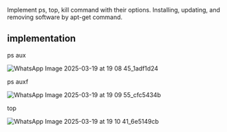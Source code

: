 Implement ps, top, kill command with their options. 
Installing, updating, and removing software by apt-get 
command.

implementation
------------------------------------------

ps aux

![WhatsApp Image 2025-03-19 at 19 08 45_1adf1d24](https://github.com/user-attachments/assets/558c78d3-6a6d-446c-9756-7f36267e057a)


ps auxf

![WhatsApp Image 2025-03-19 at 19 09 55_cfc5434b](https://github.com/user-attachments/assets/728df50d-b261-47ab-8e70-0beefd2e6495)


top


![WhatsApp Image 2025-03-19 at 19 10 41_6e5149cb](https://github.com/user-attachments/assets/e1e5c39e-5191-425b-8a76-a6fba06bef3c)


